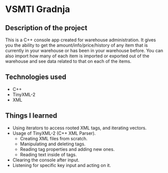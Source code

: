 # VSMTI Gradnja
## Description of the project
This is a C++ console app created for warehouse administration. It gives you the ability to get the amount/info/price/history of any item that is currently in your warehouse or has been in your warehouse before. You can also import how many of each item is imported or exported out of the warehouse and see data related to that on each of the items.
## Technologies used
* C++
* TinyXML-2
* XML
## Things I learned
* Using iterators to access rooted XML tags, and iterating vectors.
* Usage of TinyXML-2 (C++ XML Parser).
  * Creating XML files from scratch.
  * Manipulating and deleting tags.
  * Reading tag properties and adding new ones.
  * Reading text inside of tags.
* Clearing the console after input.
* Listening for specific key input and acting on it.
